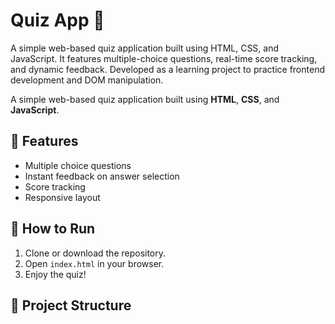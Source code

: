 # Quiz App 🧠

A simple web-based quiz application built using HTML, CSS, and JavaScript. It features multiple-choice questions, real-time score tracking, and dynamic feedback. Developed as a learning project to practice frontend development and DOM manipulation.

A simple web-based quiz application built using **HTML**, **CSS**, and **JavaScript**.

## 📌 Features

- Multiple choice questions
- Instant feedback on answer selection
- Score tracking
- Responsive layout

## 🚀 How to Run

1. Clone or download the repository.
2. Open `index.html` in your browser.
3. Enjoy the quiz!

## 📁 Project Structure
